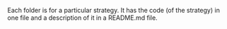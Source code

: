 Each folder is for a particular strategy. It has the code (of the strategy) in one file and a description of it in a README.md file.
